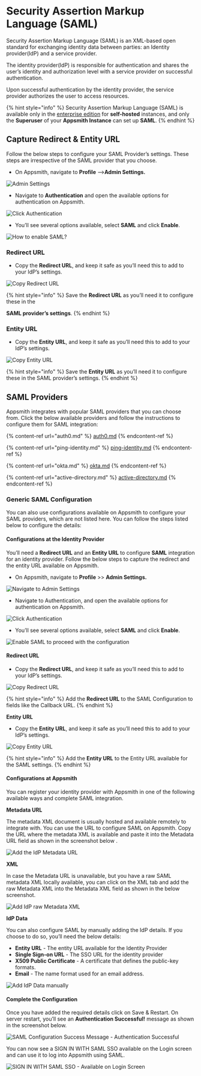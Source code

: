 # Security Assertion Markup Language (SAML)

Security Assertion Markup Language (SAML) is an XML-based open standard for exchanging identity data between parties: an Identity provider(IdP) and a service provider.

The identity provider(IdP) is responsible for authentication and shares the user’s identity and authorization level with a service provider on successful authentication.

Upon successful authentication by the identity provider, the service provider authorizes the user to access resources.

{% hint style="info" %}
Security Assertion Markup Language (SAML) is available only in the [enterprise edition](https://www.appsmith.com/pricing) for **self-hosted** instances, and only the **Superuser** of your **Appsmith Instance** can set up **SAML**.
{% endhint %}

## **Capture Redirect & Entity URL**

Follow the below steps to configure your SAML Provider’s settings. These steps are irrespective of the SAML provider that you choose.

* On Appsmith, navigate to **Profile** –->**Admin Settings.**

![Admin Settings](../../../../.gitbook/assets/Appsmith-Admin-Settings.png)

* Navigate to **Authentication** and open the available options for authentication on Appsmith.

![Click Authentication](<../../../../.gitbook/assets/Appsmith-Admin Settings-Authentication (1) (1).png>)

* You’ll see several options available, select **SAML** and click **Enable**.

![How to enable SAML?](../../../../.gitbook/assets/Appsmith-Admin-Settings-Authentication-SAML.png)

### Redirect URL

* Copy the **Redirect URL**, and keep it safe as you’ll need this to add to your IdP’s settings.

![Copy Redirect URL](../../../../.gitbook/assets/Appsmith-Admin-Settings-Authentication-SAML-Redirect-URL.png)

{% hint style="info" %}
Save the **Redirect URL** as you’ll need it to configure these in the

**SAML provider’s settings**.
{% endhint %}

### Entity URL

* Copy the **Entity URL**, and keep it safe as you’ll need this to add to your IdP’s settings.

![Copy Entity URL](../../../../.gitbook/assets/Appsmith-Admin-Settings-Authentication-SAML-Entity-URL.png)

{% hint style="info" %}
Save the **Entity URL** as you’ll need it to configure these in the SAML provider’s settings.
{% endhint %}

## SAML Providers

Appsmith integrates with popular SAML providers that you can choose from. Click the below available providers and follow the instructions to configure them for SAML integration:

{% content-ref url="auth0.md" %}
[auth0.md](auth0.md)
{% endcontent-ref %}

{% content-ref url="ping-identity.md" %}
[ping-identity.md](ping-identity.md)
{% endcontent-ref %}

{% content-ref url="okta.md" %}
[okta.md](okta.md)
{% endcontent-ref %}

{% content-ref url="active-directory.md" %}
[active-directory.md](active-directory.md)
{% endcontent-ref %}

### **Generic SAML Configuration**

You can also use configurations available on Appsmith to configure your SAML providers, which are not listed here. You can follow the steps listed below to configure the details:

#### Configurations at the Identity Provider

You’ll need a **Redirect URL** and an **Entity URL** to configure **SAML** integration for an identity provider. Follow the below steps to capture the redirect and the entity URL available on Appsmith.

* On Appsmith, navigate to **Profile** >> **Admin Settings.**

![Navigate to Admin Settings](../../../../.gitbook/assets/Appsmith-Admin-Settings.png)

* Navigate to Authentication, and open the available options for authentication on Appsmith.

![Click Authentication](<../../../../.gitbook/assets/Appsmith-Admin Settings-Authentication (1) (1).png>)

* You’ll see several options available, select **SAML** and click **Enable**.

![Enable SAML to proceed with the configuration](../../../../.gitbook/assets/Appsmith-Admin-Settings-Authentication-SAML.png)

#### Redirect URL

* Copy the **Redirect URL**, and keep it safe as you’ll need this to add to your IdP’s settings.

![Copy Redirect URL](../../../../.gitbook/assets/Appsmith-Admin-Settings-Authentication-SAML-Redirect-URL.png)

{% hint style="info" %}
Add the **Redirect URL** to the SAML Configuration to fields like the Callback URL.
{% endhint %}

**Entity URL**

* Copy the **Entity URL**, and keep it safe as you’ll need this to add to your IdP’s settings.

![Copy Entity URL](../../../../.gitbook/assets/Appsmith-Admin-Settings-Authentication-SAML-Entity-URL.png)

{% hint style="info" %}
Add the **Entity URL** to the Entity URL available for the SAML settings.
{% endhint %}

#### Configurations at Appsmith

You can register your identity provider with Appsmith in one of the following available ways and complete SAML integration.

**Metadata URL**

The metadata XML document is usually hosted and available remotely to integrate with. You can use the URL to configure SAML on Appsmith. Copy the URL where the metadata XML is available and paste it into the Metadata URL field as shown in the screenshot below .

![Add the IdP Metadata URL](../../../../.gitbook/assets/Appsmith-Admin-Settings-Authentication-SAML-Metadata-URL.png)

**XML**

In case the Metadata URL is unavailable, but you have a raw SAML metadata XML locally available, you can click on the XML tab and add the raw Metadata XML into the Metadata XML field as shown in the below screenshot.

![Add IdP raw Metadata XML](../../../../.gitbook/assets/Appsmith-Admin-Settings-Authentication-SAML-XML.png)

**IdP Data**

You can also configure SAML by manually adding the IdP details. If you choose to do so, you’ll need the below details:

* **Entity URL** - The entity URL available for the Identity Provider
* **Single Sign-on URL** - The SSO URL for the identity provider
* **X509 Public Certificate** - A certificate that defines the public-key formats.
* **Email** - The name format used for an email address.

![Add IdP Data manually](../../../../.gitbook/assets/Appsmith-Admin-Settings-Authentication-SAML-IdP-Data.png)

#### Complete the Configuration

Once you have added the required details click on Save & Restart. On server restart, you’ll see an **Authentication Successful!** message as shown in the screenshot below.

![SAML Configuration Success Message - Authentication Successful](../../../../.gitbook/assets/Appsmith-SAML-Authentication-Successful.png)

You can now see a SIGN IN WITH SAML SSO available on the Login screen and can use it to log into Appsmith using SAML.

![SIGN IN WITH SAML SSO - Available on Login Screen](../../../../.gitbook/assets/Appsmith-Login-Screen-Shows-SAML.png)
